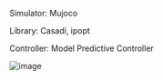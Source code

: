 Simulator: Mujoco

Library: Casadi, ipopt

Controller: Model Predictive Controller

![image](https://github.com/user-attachments/assets/f5d9c299-1622-4321-b054-146e3a7c3b65)

